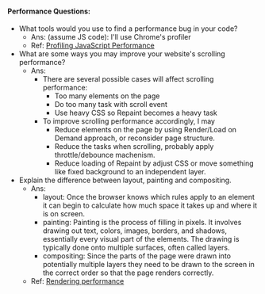 
#### Performance Questions:

* What tools would you use to find a performance bug in your code?
  * Ans: (assume JS code): I'll use Chrome's profiler
  * Ref: [Profiling JavaScript Performance](https://developer.chrome.com/devtools/docs/cpu-profiling)
* What are some ways you may improve your website's scrolling performance?
  * Ans:
    * There are several possible cases will affect scrolling performance:
      * Too many elements on the page
      * Do too many task with scroll event
      * Use heavy CSS so Repaint becomes a heavy task
    * To improve scrolling performance accordingly, I may
      * Reduce elements on the page by using Render/Load on Demand approach, or reconsider page structure.
      * Reduce the tasks when scrolling, probably apply throttle/debounce machenism.
      * Reduce loading of Repaint by adjust CSS or move something like fixed background to an independent layer.
* Explain the difference between layout, painting and compositing.
  * Ans:
    * layout: Once the browser knows which rules apply to an element it can begin to calculate how much space it takes up and where it is on screen.
    * painting: Painting is the process of filling in pixels. It involves drawing out text, colors, images, borders, and shadows, essentially every visual part of the elements. The drawing is typically done onto multiple surfaces, often called layers.
    * compositing: Since the parts of the page were drawn into potentially multiple layers they need to be drawn to the screen in the correct order so that the page renders correctly.
  * Ref: [Rendering performance](https://developers.google.com/web/fundamentals/performance/rendering/?hl=en)